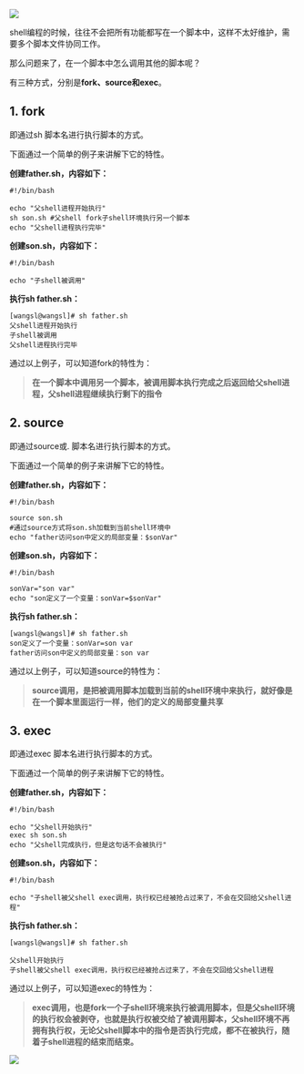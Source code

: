 ![](http://upload-images.jianshu.io/upload_images/6943526-8addeb6ed1872d5b.jpg?imageMogr2/auto-orient/strip%7CimageView2/2/w/1080/q/50)


shell编程的时候，往往不会把所有功能都写在一个脚本中，这样不太好维护，需要多个脚本文件协同工作。

那么问题来了，在一个脚本中怎么调用其他的脚本呢？

有三种方式，分别是**fork、source和exec**。

## 1\. fork

即通过sh 脚本名进行执行脚本的方式。

下面通过一个简单的例子来讲解下它的特性。 

**创建father.sh，内容如下：**

```
#!/bin/bash

echo "父shell进程开始执行"
sh son.sh #父shell fork子shell环境执行另一个脚本
echo "父shell进程执行完毕"
```

**创建son.sh，内容如下：**
```
#!/bin/bash

echo "子shell被调用"
```

**执行sh father.sh：**

```
[wangsl@wangsl]# sh father.sh 
父shell进程开始执行
子shell被调用
父shell进程执行完毕
```

通过以上例子，可以知道fork的特性为： 

>**在一个脚本中调用另一个脚本，被调用脚本执行完成之后返回给父shell进程，父shell进程继续执行剩下的指令**

## 2\. source

即通过source或. 脚本名进行执行脚本的方式。

下面通过一个简单的例子来讲解下它的特性。 

**创建father.sh，内容如下：**

```
#!/bin/bash

source son.sh  
#通过source方式将son.sh加载到当前shell环境中
echo "father访问son中定义的局部变量：$sonVar"
```

**创建son.sh，内容如下：**

```
#!/bin/bash

sonVar="son var"
echo "son定义了一个变量：sonVar=$sonVar"
```

**执行sh father.sh：**

```
[wangsl@wangsl]# sh father.sh 
son定义了一个变量：sonVar=son var
father访问son中定义的局部变量：son var
```

通过以上例子，可以知道source的特性为： 
>**source调用，是把被调用脚本加载到当前的shell环境中来执行，就好像是在一个脚本里面运行一样，他们的定义的局部变量共享**

## 3\. exec

即通过exec 脚本名进行执行脚本的方式。

下面通过一个简单的例子来讲解下它的特性。 

**创建father.sh，内容如下：**

```
#!/bin/bash

echo "父shell开始执行"
exec sh son.sh
echo "父shell完成执行，但是这句话不会被执行"
```

**创建son.sh，内容如下：**

```
#!/bin/bash

echo "子shell被父shell exec调用，执行权已经被抢占过来了，不会在交回给父shell进程"
```

**执行sh father.sh：**

```
[wangsl@wangsl]# sh father.sh 

父shell开始执行
子shell被父shell exec调用，执行权已经被抢占过来了，不会在交回给父shell进程
```

通过以上例子，可以知道exec的特性为： 

>**exec调用，也是fork一个子shell环境来执行被调用脚本，但是父shell环境的执行权会被剥夺，也就是执行权被交给了被调用脚本，父shell环境不再拥有执行权，无论父shell脚本中的指令是否执行完成，都不在被执行，随着子shell进程的结束而结束。**

![](https://upload-images.jianshu.io/upload_images/6943526-64b18ee5bb60596f.gif?imageMogr2/auto-orient/strip)
